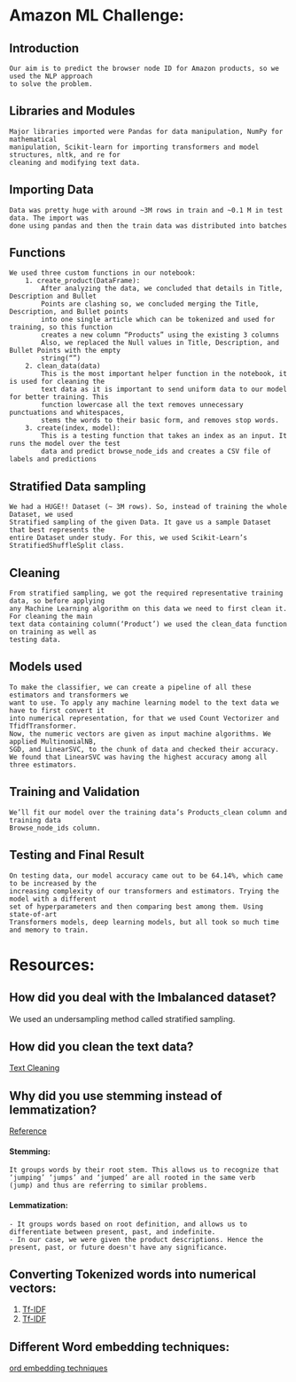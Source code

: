 # Amazon ML Challenge:
## Introduction
    Our aim is to predict the browser node ID for Amazon products, so we used the NLP approach
    to solve the problem.
## Libraries and Modules
    Major libraries imported were Pandas for data manipulation, NumPy for mathematical
    manipulation, Scikit-learn for importing transformers and model structures, nltk, and re for
    cleaning and modifying text data.
## Importing Data
    Data was pretty huge with around ~3M rows in train and ~0.1 M in test data. The import was
    done using pandas and then the train data was distributed into batches
## Functions
    We used three custom functions in our notebook:
        1. create_product(DataFrame):
            After analyzing the data, we concluded that details in Title, Description and Bullet
            Points are clashing so, we concluded merging the Title, Description, and Bullet points
            into one single article which can be tokenized and used for training, so this function
            creates a new column “Products” using the existing 3 columns
            Also, we replaced the Null values in Title, Description, and Bullet Points with the empty
            string(“”)
        2. clean_data(data)
            This is the most important helper function in the notebook, it is used for cleaning the
            text data as it is important to send uniform data to our model for better training. This
            function lowercase all the text removes unnecessary punctuations and whitespaces,
            stems the words to their basic form, and removes stop words.
        3. create(index, model):
            This is a testing function that takes an index as an input. It runs the model over the test
            data and predict browse_node_ids and creates a CSV file of labels and predictions
## Stratified Data sampling
    We had a HUGE!! Dataset (~ 3M rows). So, instead of training the whole Dataset, we used
    Stratified sampling of the given Data. It gave us a sample Dataset that best represents the
    entire Dataset under study. For this, we used Scikit-Learn’s StratifiedShuffleSplit class.
## Cleaning
    From stratified sampling, we got the required representative training data, so before applying
    any Machine Learning algorithm on this data we need to first clean it. For cleaning the main
    text data containing column(‘Product’) we used the clean_data function on training as well as
    testing data.
## Models used
    To make the classifier, we can create a pipeline of all these estimators and transformers we
    want to use. To apply any machine learning model to the text data we have to first convert it
    into numerical representation, for that we used Count Vectorizer and TfidfTransformer.
    Now, the numeric vectors are given as input machine algorithms. We applied MultinomialNB,
    SGD, and LinearSVC, to the chunk of data and checked their accuracy.
    We found that LinearSVC was having the highest accuracy among all three estimators.
## Training and Validation
    We’ll fit our model over the training data’s Products_clean column and training data
    Browse_node_ids column.
## Testing and Final Result
    On testing data, our model accuracy came out to be 64.14%, which came to be increased by the
    increasing complexity of our transformers and estimators. Trying the model with a different
    set of hyperparameters and then comparing best among them. Using state-of-art
    Transformers models, deep learning models, but all took so much time and memory to train.
    
# Resources:
## How did you deal with the Imbalanced dataset?
We used an undersampling method called stratified sampling.
 
## How did you clean the text data?
[Text Cleaning](https://monkeylearn.com/blog/text-cleaning/)
 
## Why did you use stemming instead of lemmatization? 
[Reference](https://monkeylearn.com/blog/text-cleaning/#:~:text=Stemming%2C%20the%20simpler,past%2C%20and%20indefinite.)
#### Stemming:
    It groups words by their root stem. This allows us to recognize that ‘jumping’ ‘jumps’ and ‘jumped’ are all rooted in the same verb 
    (jump) and thus are referring to similar problems.
#### Lemmatization:
    - It groups words based on root definition, and allows us to differentiate between present, past, and indefinite.
    - In our case, we were given the product descriptions. Hence the present, past, or future doesn't have any significance.
 
## Converting Tokenized words into numerical vectors:
1. [Tf-IDF](https://towardsdatascience.com/tf-idf-for-document-ranking-from-scratch-in-python-on-real-world-dataset-796d339a4089)
2. [Tf-IDF](https://machinelearningmastery.com/prepare-text-data-machine-learning-scikit-learn/)
## Different Word embedding techniques:
[ord embedding techniques](https://medium.com/analytics-vidhya/text-classification-using-word-embeddings-and-deep-learning-in-python-classifying-tweets-from-6fe644fcfc81)
